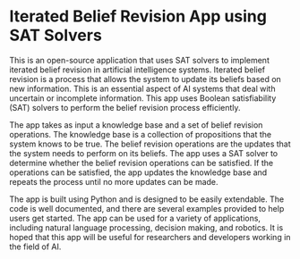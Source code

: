 # Iterated Belief Revision App using SAT Solvers

This is an open-source application that uses SAT solvers to implement iterated belief revision in artificial intelligence systems. Iterated belief revision is a process that allows the system to update its beliefs based on new information. This is an essential aspect of AI systems that deal with uncertain or incomplete information. This app uses Boolean satisfiability (SAT) solvers to perform the belief revision process efficiently.

The app takes as input a knowledge base and a set of belief revision operations. The knowledge base is a collection of propositions that the system knows to be true. The belief revision operations are the updates that the system needs to perform on its beliefs. The app uses a SAT solver to determine whether the belief revision operations can be satisfied. If the operations can be satisfied, the app updates the knowledge base and repeats the process until no more updates can be made.

The app is built using Python and is designed to be easily extendable. The code is well documented, and there are several examples provided to help users get started. The app can be used for a variety of applications, including natural language processing, decision making, and robotics. It is hoped that this app will be useful for researchers and developers working in the field of AI.